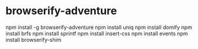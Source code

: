 # browserify-adventure
npm install -g browserify-adventure
npm install uniq
npm install domify
npm install brfs
npm install sprintf
npm install insert-css
npm install events
npm install browserify-shim
